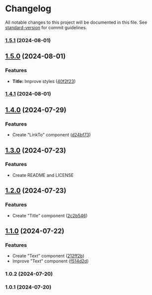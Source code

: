 # Changelog

All notable changes to this project will be documented in this file. See [standard-version](https://github.com/conventional-changelog/standard-version) for commit guidelines.

### [1.5.1](https://github.com/WhoStoleMySleep/NovoUi/compare/v1.3.0...v1.5.1) (2024-08-01)

## [1.5.0](https://github.com/WhoStoleMySleep/NovoUi/compare/v1.3.0...v1.5.0) (2024-08-01)


### Features

* **Title:** Improve styles ([40f2f23](https://github.com/WhoStoleMySleep/NovoUi/commit/40f2f2350099ebff72a5577807ded7b2eb79e1cb))

### [1.4.1](https://github.com/WhoStoleMySleep/NovoUi/compare/v1.3.0...v1.4.1) (2024-08-01)

## [1.4.0](https://github.com/WhoStoleMySleep/NovoUi/compare/v1.3.0...v1.4.0) (2024-07-29)


### Features

* Create "LinkTo" component ([d24bf73](https://github.com/WhoStoleMySleep/NovoUi/commit/d24bf731667633cd6b33520fe3d32a05b0ac44a9))

## [1.3.0](https://github.com/WhoStoleMySleep/NovoUi/compare/v1.0.2...v1.3.0) (2024-07-23)


### Features

* Create README and LICENSE

## [1.2.0](https://github.com/WhoStoleMySleep/NovoUi/compare/v1.0.2...v1.2.0) (2024-07-23)


### Features

* Create "Title" component ([2c2b546](https://github.com/WhoStoleMySleep/NovoUi/commit/2c2b546e5d7ec7cddfe785ef055a6dd1ca001927))

## [1.1.0](https://github.com/WhoStoleMySleep/NovoUi/compare/v1.0.2...v1.1.0) (2024-07-22)


### Features

* Create "Text" component ([212ff2b](https://github.com/WhoStoleMySleep/NovoUi/commit/212ff2b012a078ccdb92feee53b6920222623441))
* Improve "Text" component ([f514d2d](https://github.com/WhoStoleMySleep/NovoUi/commit/f514d2d4a3c897f0c3d51c98753d50a1b9d6b2d4))

### 1.0.2 (2024-07-20)

### 1.0.1 (2024-07-20)
